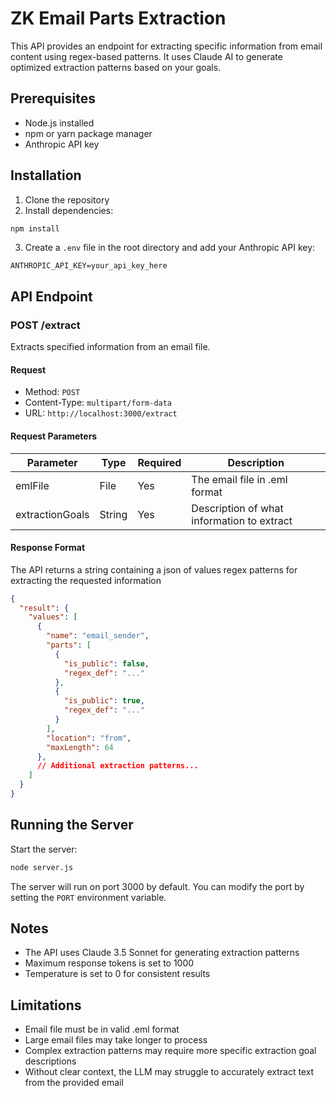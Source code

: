 # ZK Email Parts Extraction

This API provides an endpoint for extracting specific information from email content using regex-based patterns. It uses Claude AI to generate optimized extraction patterns based on your goals.

## Prerequisites

- Node.js installed
- npm or yarn package manager
- Anthropic API key

## Installation

1. Clone the repository
2. Install dependencies:
```bash
npm install
```

3. Create a `.env` file in the root directory and add your Anthropic API key:
```
ANTHROPIC_API_KEY=your_api_key_here
```

## API Endpoint

### POST /extract

Extracts specified information from an email file.

#### Request

- Method: `POST`
- Content-Type: `multipart/form-data`
- URL: `http://localhost:3000/extract`

#### Request Parameters

| Parameter | Type | Required | Description |
|-----------|------|----------|-------------|
| emlFile | File | Yes | The email file in .eml format |
| extractionGoals | String | Yes | Description of what information to extract |

#### Response Format

The API returns a string containing a json of values regex patterns for extracting the requested information

```json
{
  "result": {
    "values": [
      {
        "name": "email_sender",
        "parts": [
          {
            "is_public": false,
            "regex_def": "..."
          },
          {
            "is_public": true,
            "regex_def": "..."
          }
        ],
        "location": "from",
        "maxLength": 64
      },
      // Additional extraction patterns...
    ]
  }
}
```

## Running the Server

Start the server:
```bash
node server.js
```

The server will run on port 3000 by default. You can modify the port by setting the `PORT` environment variable.

## Notes

- The API uses Claude 3.5 Sonnet for generating extraction patterns
- Maximum response tokens is set to 1000
- Temperature is set to 0 for consistent results

## Limitations

- Email file must be in valid .eml format
- Large email files may take longer to process
- Complex extraction patterns may require more specific extraction goal descriptions
- Without clear context, the LLM may struggle to accurately extract text from the provided email